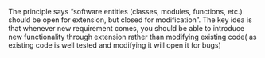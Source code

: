The principle says “software entities (classes, modules, functions, etc.) should be open for extension, but closed for modification”.
The key idea is that whenever new requirement comes, you should be able to introduce new functionality through extension rather than modifying existing code( as existing code is well tested and modifying it will open it for bugs)

